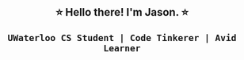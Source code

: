 <h2 align="center"> ⭐️ Hello there! I'm Jason. ⭐️
 
`UWaterloo CS Student | Code Tinkerer | Avid Learner` </h2>

